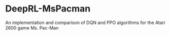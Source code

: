 # DeepRL-MsPacman
An implementation and comparison of DQN and PPO algorithms for the Atari 2600 game Ms. Pac-Man
